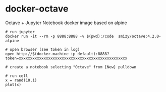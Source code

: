 # docker-octave

Octave + Jupyter Notebook docker image based on alpine

```
# run jupyter
docker run -it --rm -p 8888:8888 -v $(pwd):/code  smizy/octave:4.2.0-alpine

# open browser (see token in log)
open http://$(docker-machine ip default):8888?token=xxxxxxxxxxxxxxxxxxxxxxxxxxxxxxxxxxxxxxxxxxxxxxxx

# create a notebook selecting "Octave" from [New] pulldown  

# run cell
x = rand(10,1)
plot(x)

```